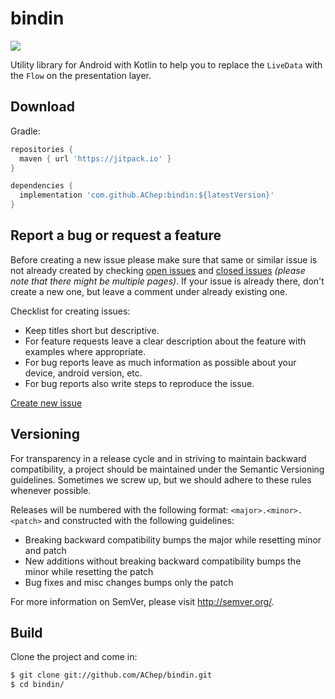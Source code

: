 # bindin

[![](https://jitpack.io/v/AChep/bindin.svg)](https://jitpack.io/#AChep/bindin)

Utility library for Android with Kotlin to help you to replace the `LiveData` with the `Flow` on the presentation layer.

Download
----------------
Gradle:
```groovy
repositories {
  maven { url 'https://jitpack.io' }
}

dependencies {
  implementation 'com.github.AChep:bindin:${latestVersion}'
}
```

Report a bug or request a feature
----------------
Before creating a new issue please make sure that same or similar issue is not already created by checking [open issues][2] and [closed issues][3] *(please note that there might be multiple pages)*. If your issue is already there, don't create a new one, but leave a comment under already existing one.

Checklist for creating issues:

- Keep titles short but descriptive.
- For feature requests leave a clear description about the feature with examples where appropriate.
- For bug reports leave as much information as possible about your device, android version, etc.
- For bug reports also write steps to reproduce the issue.

[Create new issue][1]

Versioning
----------------
For transparency in a release cycle and in striving to maintain backward compatibility, a project should be maintained under the Semantic Versioning guidelines. Sometimes we screw up, but we should adhere to these rules whenever possible.

Releases will be numbered with the following format: `<major>.<minor>.<patch>` and constructed with the following guidelines:
- Breaking backward compatibility bumps the major while resetting minor and patch
- New additions without breaking backward compatibility bumps the minor while resetting the patch
- Bug fixes and misc changes bumps only the patch

For more information on SemVer, please visit http://semver.org/.

Build
----------------
Clone the project and come in:

``` bash
$ git clone git://github.com/AChep/bindin.git
$ cd bindin/
```

[1]: https://github.com/AChep/bindin/issues/new
[2]: https://github.com/AChep/bindin/issues?state=open
[3]: https://github.com/AChep/bindin/issues?state=closed
[4]: https://github.com/AChep/bindin/tree/master/sample